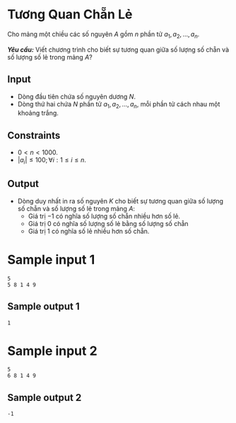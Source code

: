 # Tương Quan Chẵn Lẻ

Cho mảng một chiều các số nguyên $A$ gồm $n$ phần tử $a_1, a_2, \dots, a_n$.

***Yêu cầu:*** Viết chương trình cho biết sự tương quan giữa số lượng số chẵn và số lượng số lẻ trong mảng $A?$

## Input

- Dòng đầu tiên chứa số nguyên dương $N$.
- Dòng thứ hai chứa $N$ phần tử $a_1, a_2, \dots, a_n,$ mỗi phần tử cách nhau một khoảng trắng.

## Constraints

- $0 < n < 1000$.
- $|a_i| \le 100; \forall i: 1 \le i \le n$.

## Output

- Dòng duy nhất in ra số nguyên $K$ cho biết sự tương quan giữa số lượng số chẵn và số lượng số lẻ trong mảng $A$:
    - Giá trị $-1$ có nghĩa số lượng số chẵn nhiều hơn số lẻ. 
    - Giá trị $0$ có nghĩa số lượng số lẻ bằng số lượng số chẵn 
    - Giá trị $1$ có nghĩa số lẻ nhiều hơn số chẵn.

# Sample input 1

```
5
5 8 1 4 9
```

## Sample output 1

```
1
```

# Sample input 2

```
5
6 8 1 4 9
```

## Sample output 2

```
-1
```